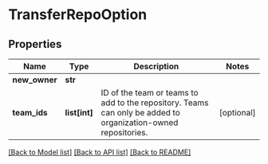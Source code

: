 # TransferRepoOption

## Properties
Name | Type | Description | Notes
------------ | ------------- | ------------- | -------------
**new_owner** | **str** |  | 
**team_ids** | **list[int]** | ID of the team or teams to add to the repository. Teams can only be added to organization-owned repositories. | [optional] 

[[Back to Model list]](../README.md#documentation-for-models) [[Back to API list]](../README.md#documentation-for-api-endpoints) [[Back to README]](../README.md)


